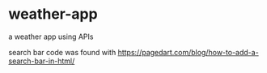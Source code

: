 # weather-app
a weather app using APIs

search bar code was found with https://pagedart.com/blog/how-to-add-a-search-bar-in-html/


